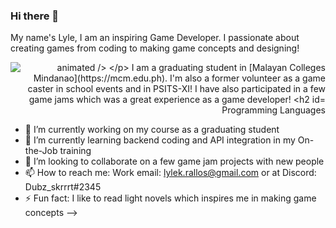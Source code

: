 ### Hi there 👋
My name's Lyle, I am an inspiring Game Developer. I passionate about creating games from coding to making game concepts and designing!
<p align="right">
 <img src="https://media.giphy.com/media/VePtB3roynxfLYicuV/giphy.gif" alt="animated />
</p>
I am a graduating student in [Malayan Colleges Mindanao](https://mcm.edu.ph). I'm also a former volunteer as a game caster in school events and in PSITS-XI! 
I have also participated in a few game jams which was a great experience as a game developer!

## Programming Languages

- 🔭 I’m currently working on my course as a graduating student
- 🌱 I’m currently learning backend coding and API integration in my On-the-Job training
- 👯 I’m looking to collaborate on a few game jam projects with new people
- 📫 How to reach me: Work email: lylek.rallos@gmail.com or at Discord: Dubz_skrrrt#2345
- ⚡ Fun fact: I like to read light novels which inspires me in making game concepts
-->
